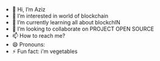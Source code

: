 - 👋 Hi, I’m Aziz
- 👀 I’m interested in world of blockchain
- 🌱 I’m currently learning all about blockchIN
- 💞️ I’m looking to collaborate on PROJECT OPEN SOURCE
- 📫 How to reach me?
- 😄 Pronouns: 
- ⚡ Fun fact: i'm vegetables

<!---
meiseeroel/meiseeroel is a ✨ special ✨ repository because its `README.md` (this file) appears on your GitHub profile.
You can click the Preview link to take a look at your changes.
--->
